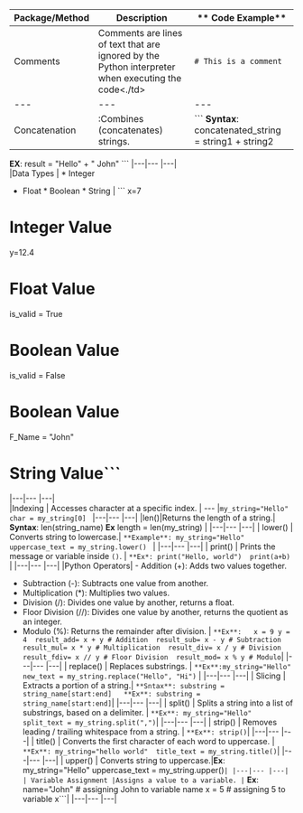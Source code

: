 | **Package/Method** | **Description** | **	Code Example** |
| --- | --- | --- |
| Comments| Comments are lines of text that are ignored by the Python interpreter when executing the code<./td>|```# This is a comment```|
| --- | --- | --- |
|Concatenation|:Combines (concatenates) strings.|``` **Syntax**: concatenated_string = string1 + string2  

**EX**: result = "Hello" + " John"</td> ```
|---|--- |---|  
|Data Types | 	* Integer
 * Float  * Boolean * String | ``` x=7 
# Integer Value 
y=12.4 
# Float Value 
is_valid = True 
# Boolean Value 
is_valid = False 
# Boolean Value 
F_Name = "John" 
# String Value```          
|---|--- |---|  
|Indexing | Accesses character at a specific index. | --- |```my_string="Hello" 
char = my_string[0] ```
|---|--- |---|
|len()|Returns the length of a string.| **Syntax**: len(string_name) 
**Ex** length = len(my_string) |
|---|--- |---|
| lower() | Converts string to lowercase.| ```**Example**: my_string="Hello" 
uppercase_text = my_string.lower() ``` |
|---|--- |---| 
| print() | Prints the message or variable inside `()`. | ``` **Ex*: print("Hello, world") 
print(a+b) ``` |
|---|--- |---|
|Python Operators| - Addition (+): Adds two values together.
- Subtraction (-): Subtracts one value from another.
- Multiplication (*): Multiplies two values.
- Division (/): Divides one value by another, returns a float.
- Floor Division (//): Divides one value by another, returns the quotient as an integer.
- Modulo (%): Returns the remainder after division. | ```**Ex**:  
x = 9 y = 4 
result_add= x + y # Addition 
result_sub= x - y # Subtraction 
result_mul= x * y # Multiplication 
result_div= x / y # Division 
result_fdiv= x // y # Floor Division 
result_mod= x % y # Modulo```|
|---|--- |---|
| replace() | Replaces substrings. | ``` **Ex**:my_string="Hello" 
new_text = my_string.replace("Hello", "Hi") ``` |
|---|--- |---|
| Slicing | Extracts a portion of a string.| ``` **Sntax**: substring = string_name[start:end]  
**Ex**: substring = string_name[start:end] ```|
|---|--- |---|
| split() | Splits a string into a list of substrings, based on a delimiter. | ``` **Ex**: my_string="Hello" 
split_text = my_string.split(",") ```|
|---|--- |---|
| strip() | Removes leading / trailing whitespace from a string. | ```**Ex**: strip()```|
|---|--- |---|
| title() | Converts the first character of each word to uppercase. | ``` **Ex**: my_string="hello world" 
title_text = my_string.title()```|
|---|--- |---|
| upper() | Converts string to uppercase.|**Ex**: my_string="Hello" 
uppercase_text = my_string.upper()```|
|---|--- |---|
| Variable Assignment |Assigns a value to a variable. |``` **Ex**: name="John" # assigning John to variable name 
x = 5 # assigning 5 to variable x```|
|---|--- |---|

